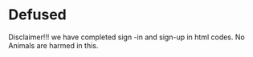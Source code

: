 # Defused
Disclaimer!!!
we have completed sign -in and sign-up in html codes.
No Animals are harmed in this.
